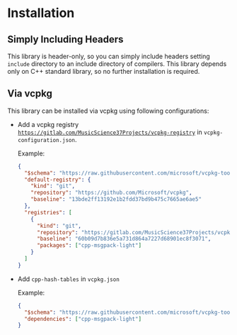 # Installation

## Simply Including Headers

This library is header-only,
so you can simply include headers
setting `include` directory to an include directory of compilers.
This library depends only on C++ standard library,
so no further installation is required.

## Via vcpkg

This library can be installed via vcpkg using following configurations:

- Add a vcpkg registry
  [`https://gitlab.com/MusicScience37Projects/vcpkg-registry`](https://gitlab.com/MusicScience37Projects/vcpkg-registry)
  in `vcpkg-configuration.json`.

  Example:

  ```json
  {
    "$schema": "https://raw.githubusercontent.com/microsoft/vcpkg-tool/main/docs/vcpkg-configuration.schema.json",
    "default-registry": {
      "kind": "git",
      "repository": "https://github.com/Microsoft/vcpkg",
      "baseline": "13bde2ff13192e1b2fdd37bd9b475c7665ae6ae5"
    },
    "registries": [
      {
        "kind": "git",
        "repository": "https://gitlab.com/MusicScience37Projects/vcpkg-registry",
        "baseline": "60b09d7b836e5a731d864a7227d68901ec8f3071",
        "packages": ["cpp-msgpack-light"]
      }
    ]
  }
  ```

- Add `cpp-hash-tables` in `vcpkg.json`

  Example:

  ```json
  {
    "$schema": "https://raw.githubusercontent.com/microsoft/vcpkg-tool/main/docs/vcpkg.schema.json",
    "dependencies": ["cpp-msgpack-light"]
  }
  ```
